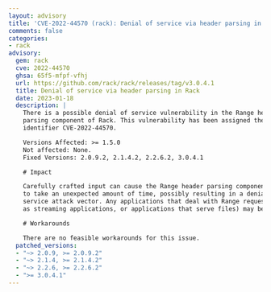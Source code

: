 ```yaml
---
layout: advisory
title: 'CVE-2022-44570 (rack): Denial of service via header parsing in Rack'
comments: false
categories:
- rack
advisory:
  gem: rack
  cve: 2022-44570
  ghsa: 65f5-mfpf-vfhj
  url: https://github.com/rack/rack/releases/tag/v3.0.4.1
  title: Denial of service via header parsing in Rack
  date: 2023-01-18
  description: |
    There is a possible denial of service vulnerability in the Range header
    parsing component of Rack. This vulnerability has been assigned the CVE
    identifier CVE-2022-44570.

    Versions Affected: >= 1.5.0
    Not affected: None.
    Fixed Versions: 2.0.9.2, 2.1.4.2, 2.2.6.2, 3.0.4.1

    # Impact

    Carefully crafted input can cause the Range header parsing component in Rack
    to take an unexpected amount of time, possibly resulting in a denial of
    service attack vector. Any applications that deal with Range requests (such
    as streaming applications, or applications that serve files) may be impacted.

    # Workarounds

    There are no feasible workarounds for this issue.
  patched_versions:
  - "~> 2.0.9, >= 2.0.9.2"
  - "~> 2.1.4, >= 2.1.4.2"
  - "~> 2.2.6, >= 2.2.6.2"
  - ">= 3.0.4.1"
---
```


